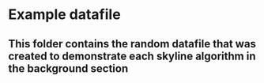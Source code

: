 # Example datafile
## This folder contains the random datafile that was created to demonstrate each skyline algorithm in the background section
